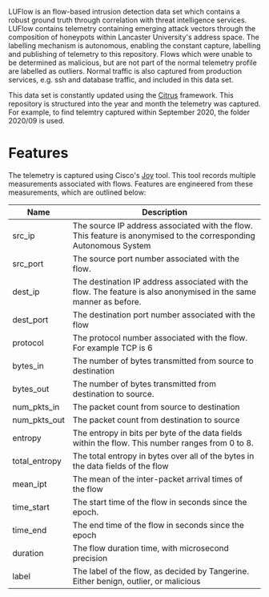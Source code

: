 LUFlow is an flow-based intrusion detection data set which contains a robust ground truth through correlation with threat intelligence services. 
LUFlow contains telemetry containing emerging attack vectors through the composition of honeypots within Lancaster University's address space.
The labelling mechanism is autonomous, enabling the constant capture, labelling and publishing of telemetry to this repository.
Flows which were unable to be determined as malicious, but are not part of the normal telemetry profile are labelled as outliers. Normal traffic is also captured from production services, e.g. ssh and database traffic, and included in this data set.

This data set is constantly updated using the [Citrus](https://github.com/ruzzzzz/Citrus) framework. This repository is structured into the year and month the telemetry was captured. For example, to find telemtry captured within September 2020, the folder 2020/09 is used.

# Features
The telemetry is captured using Cisco's [Joy](https://github.com/cisco/joy) tool. This tool records multiple measurements associated with flows.
Features are engineered from these measurements, which are outlined below:

| Name | Description |
| --- | --- |
| src_ip | The source IP address associated with the flow. This feature is anonymised to the corresponding Autonomous System |
| src_port | The source port number associated with the flow. | 
| dest_ip | The destination IP address associated with the flow. The feature is also anonymised in the same manner as before. 
| dest_port | The destination port number associated with the flow |
| protocol | The protocol number associated with the flow. For example TCP is 6 |
| bytes_in | The number of bytes transmitted from source to destination |
| bytes_out | The number of bytes transmitted from destination to source. |
| num_pkts_in | The packet count from source to destination |
| num_pkts_out | The packet count from destination to source |
| entropy | The entropy in bits per byte of the data fields within the flow. This number ranges from 0 to 8. |
| total_entropy | The total entropy in bytes over all of the bytes in the data fields of the flow |
| mean_ipt | The mean of the inter-packet arrival times of the flow |
| time_start | The start time of the flow in seconds since the epoch. |
| time_end | The end time of the flow in seconds since the epoch |
| duration | The flow duration time, with microsecond precision |
| label | The label of the flow, as decided by Tangerine. Either benign, outlier, or malicious |
